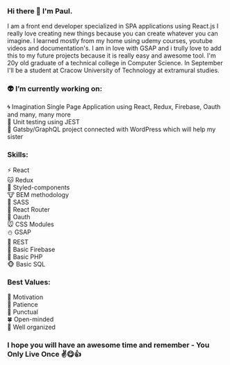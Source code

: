 ### Hi there 👋 I'm Paul.

I am a front end developer specialized in SPA applications using React.js I really love creating new things because you can create whatever you can imagine. I learned mostly      from my home using udemy courses, youtube videos and documentation's. I am in love with GSAP and i trully love to add this to my future projects because it is really easy and     awesome tool. I'm 20y old graduate of a technical college in Computer Science. In September I'll be a student at Cracow University of Technology at extramural studies. 

### 👽 I’m currently working on: 
  🌀 Imagination Single Page Application using React, Redux, Firebase, Oauth and many, many more\
  🐸 Unit testing using JEST \
  🏯 Gatsby/GraphQL project connected with WordPress which will help my sister

### Skills:
 ⚡ React \
 🐱 Redux \
 🐹 Styled-components \
 🐮 BEM methodology \
 🐻 SASS \
 🐷 React Router \
 🐨 Oauth \
 🐭 CSS Modules \
 ⛄ GSAP \
 🐍 REST \
 🐰 Basic Firebase \
 🐗 Basic PHP \
 🐵 Basic SQL

### Best Values:
 💐 Motivation \
 🍃 Patience \
 🌳 Punctual \
 🍀 Open-minded \
 🍄 Well organized

### I hope you will have an awesome time and remember - You Only Live Once ✌️😋👍
<!--
**KvXJScript/KvXJScript** is a ✨ _special_ ✨ repository because its `README.md` (this file) appears on your GitHub profile.

Here are some ideas to get you started:

- 🔭 I’m currently working on ...
- 🌱 I’m currently learning ...
- 👯 I’m looking to collaborate on ...
- 🤔 I’m looking for help with ...
- 💬 Ask me about ...
- 📫 How to reach me: ...
- 😄 Pronouns: ...
- ⚡ Fun fact: ...
-->
